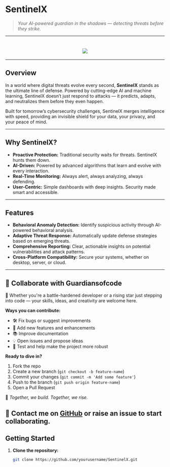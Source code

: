 # SentinelX

> *Your AI-powered guardian in the shadows — detecting threats before they strike.*

---

<h1 align="center">
  <img src="https://readme-typing-svg.herokuapp.com?font=Orbitron&size=40&color=F71313&center=true&vCenter=true&width=900&height=80&lines=⚙️+SENTINELX+⚙️;🧠+By+Guardians+of+Code+🧠;💻+Automate+%7C+Build+%7C+Hack+%7C+Repeat+💻" />
</h1>

---
## Overview

In a world where digital threats evolve every second, **SentinelX** stands as the ultimate line of defense. Powered by cutting-edge AI and machine learning, SentinelX doesn’t just respond to attacks — it predicts, adapts, and neutralizes them before they even happen.

Built for tomorrow’s cybersecurity challenges, SentinelX merges intelligence with speed, providing an invisible shield for your data, your privacy, and your peace of mind.

---

## Why SentinelX?

- **Proactive Protection:** Traditional security waits for threats. SentinelX hunts them down.
- **AI-Driven:** Powered by advanced algorithms that learn and evolve with every interaction.
- **Real-Time Monitoring:** Always alert, always analyzing, always defending.
- **User-Centric:** Simple dashboards with deep insights. Security made smart and accessible.

---

## Features

- **Behavioral Anomaly Detection:** Identify suspicious activity through AI-powered behavioral analysis.  
- **Adaptive Threat Response:** Automatically update defense strategies based on emerging threats.  
- **Comprehensive Reporting:** Clear, actionable insights on potential vulnerabilities and attack patterns.  
- **Cross-Platform Compatibility:** Secure your systems, whether on desktop, server, or cloud.

---
## 🤝 Collaborate with Guardiansofcode

🌌 Whether you're a battle-hardened developer or a rising star just stepping into code — your skills, ideas, and creativity are welcome here.

**Ways you can contribute:**
- 🛠️ Fix bugs or suggest improvements
- 🌱 Add new features and enhancements
- 📚 Improve documentation
- 💡 Open issues and propose ideas
- 🧪 Test and help make the project more robust

**Ready to dive in?**
1. Fork the repo
2. Create a new branch (`git checkout -b feature-name`)
3. Commit your changes (`git commit -m 'Add some feature'`)
4. Push to the branch (`git push origin feature-name`)
5. Open a Pull Request

🚀 *Together, we build. Together, we rise.*

🔗 Contact me on [GitHub](https://github.com/Guardiansofcode) or raise an issue to start collaborating.
---
## Getting Started

1. **Clone the repository:**  
   ```bash
   git clone https://github.com/yourusername/SentinelX.git
